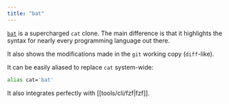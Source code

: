 ```yaml
---
title: "bat"
---
```


[`bat`](https://github.com/sharkdp/bat) is a supercharged `cat` clone. The main difference is that it highlights the syntax for nearly every programming language out there.

It also shows the modifications made in the `git` working copy (`diff`-like).

It can be easily aliased to replace `cat` system-wide:

```sh
alias cat='bat'
```

It also integrates perfectly with [[tools/cli/fzf|fzf]].